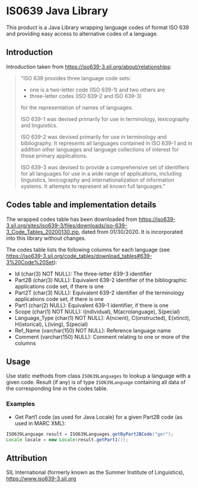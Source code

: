 # IS0639 Java Library

This product is a Java Library wrapping language codes of format ISO 639
and providing easy access to alternative codes of a language.

## Introduction

Introduction taken from <https://iso639-3.sil.org/about/relationships>:

> "ISO 639 provides three language code sets:
>
> - one is a two-letter code (ISO 639-1) and two others are
> - three-letter codes (ISO 639-2 and ISO 639-3)
>
> for the representation of names of languages.
>
> ISO 639-1 was devised primarily for use in terminology, lexicography and linguistics.
>
> ISO 639-2 was devised primarily for use in terminology and bibliography. It represents all languages contained in ISO 639-1 and in addition other languages and language collections of interest for those primary applications.
>
>ISO 639-3 was devised to provide a comprehensive set of identifiers for all languages for use in a wide range of applications, including linguistics, lexicography and internationalization of information systems. It attempts to represent all known full languages."

## Codes table and implementation details

The wrapped codes table has been downloaded from <https://iso639-3.sil.org/sites/iso639-3/files/downloads/iso-639-3_Code_Tables_20200130.zip>, dated from 01/30/2020.
It is incorporated into this library without changes.

The codes table lists the following columns for each language (see <https://iso639-3.sil.org/code_tables/download_tables#639-3%20Code%20Set>):

- Id (char(3) NOT NULL): The three-letter 639-3 identifier
- Part2B (char(3) NULL): Equivalent 639-2 identifier of the bibliographic applications code set, if there is one
- Part2T (char(3) NULL): Equivalent 639-2 identifier of the terminology applications code set, if there is one
- Part1 (char(2) NULL): Equivalent 639-1 identifier, if there is one
- Scope (char(1) NOT NULL): I(ndividual), M(acrolanguage), S(pecial)
- Language_Type (char(1) NOT NULL): A(ncient), C(onstructed), E(xtinct), H(istorical), L(iving), S(pecial)
- Ref_Name (varchar(150) NOT NULL): Reference language name
- Comment (varchar(150) NULL): Comment relating to one or more of the columns

## Usage

Use static methods from class `ISO639Languages` to lookup a language with a given code.
Result (if any) is of type `ISO639Language` containing all data of the corresponding line in the codes table.

### Examples

- Get Part1 code (as used for Java Locale) for a given Part2B code (as used in MARC XML):

```java
ISO639Language result = ISO639Languages.getByPart2BCode("ger");
Locale locale = new Locale(result.getPart1());
```

## Attribution

SIL International (formerly known as the Summer Institute of Linguistics), <https://www.iso639-3.sil.org>
